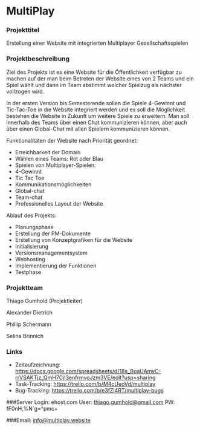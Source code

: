 # MultiPlay

### Projekttitel
Erstellung einer Website mit integrierten Multiplayer Gesellschaftsspielen

### Projektbeschreibung
Ziel des Projekts ist es eine Website für die Öffentlichkeit verfügbar zu machen auf der man beim Betreten der Website eines von 2 Teams und ein Spiel wählt und dann im Team abstimmt welcher Spielzug als nächster vollzogen wird.

In der ersten Version bis Semesterende sollen die Spiele 4-Gewinnt und Tic-Tac-Toe in die Website integriert werden und es soll die Möglichkeit bestehen die Website in Zukunft um weitere Spiele zu erweitern. Man soll innerhalb des Teams über einen Chat kommunizieren können, aber auch über einen Global-Chat mit allen Spielern kommunizieren können.

Funktionalitäten der Website nach Priorität geordnet:

* Erreichbarkeit der Domain
* Wählen eines Teams: Rot oder Blau
* Spielen von Multiplayer-Spielen:
* 4-Gewinnt
* Tic Tac Toe
* Kommunikationsmöglichkeiten
* Global-chat
* Team-chat
* Professionelles Layout der Website

Ablauf des Projekts:

* Planungsphase
* Erstellung der PM-Dokumente
* Erstellung von Konzeptgrafiken für die Website
* Initialisierung
* Versionsmanagementsystem
* Webhosting
* Implementierung der Funktionen
* Testphase

### Projektteam
Thiago Gumhold (Projektleiter)

Alexander Dietrich

Phillip Schermann

Selina Brinnich

### Links
* Zeitaufzeichnung: https://docs.google.com/spreadsheets/d/18s_BoaUAmvC-rrVSAKTjz_QmH7CjI3enfrmvoJzm3VE/edit?usp=sharing
* Task-Tracking: https://trello.com/b/M4cUeoVd/multiplay
* Bug-Tracking: https://trello.com/b/e3fZl4RT/multiplay-bugs

###Server Login: ehost.com
User: thiago.gumhold@gmail.com
PW: fF0nH,%N`g=^pmc+

###Email: info@multiplay.website
